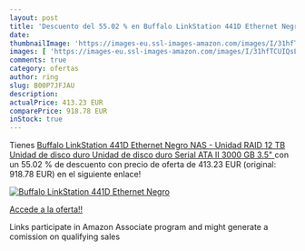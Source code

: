 ```yaml
---
layout: post
title: 'Descuento del 55.02 % en Buffalo LinkStation 441D Ethernet Negro '
date: 
thumbnailImage: 'https://images-eu.ssl-images-amazon.com/images/I/31hfTCUIQsL._SL200_.jpg'
images: [ 'https://images-eu.ssl-images-amazon.com/images/I/31hfTCUIQsL._SL200_.jpg' ]
comments: true
category: ofertas
author: ring
slug: B00P7JFJAU
description:
actualPrice: 413.23 EUR
comparePrice: 918.78 EUR
inStock: true
---
```


Tienes [Buffalo LinkStation 441D Ethernet Negro NAS - Unidad RAID  12 TB  Unidad de disco duro  Unidad de disco duro  Serial ATA II  3000 GB  3.5" ](https://www.amazon.es/dp/B00P7JFJAU/?tag=tolees-21) con un 55.02 % de descuento con precio de oferta de 413.23 EUR (original: 918.78 EUR) en el siguiente enlace!

[![Buffalo LinkStation 441D Ethernet Negro ](https://images-eu.ssl-images-amazon.com/images/I/31hfTCUIQsL._SL200_.jpg)](https://www.amazon.es/dp/B00P7JFJAU/?tag=tolees-21)

[Accede a la oferta!!](https://www.amazon.es/dp/B00P7JFJAU/?tag=tolees-21)

Links participate in Amazon Associate program and might generate a comission on qualifying sales


